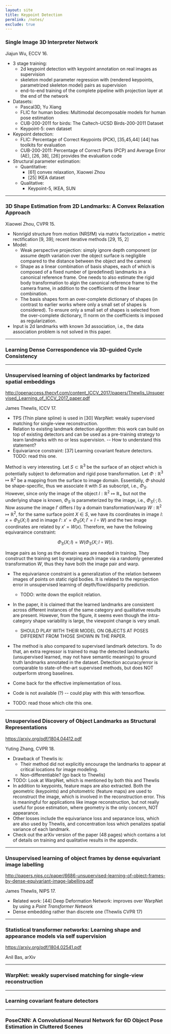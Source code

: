 ```yaml
---
layout: site
title: Keypoint Detection
permlink: /notes/
exclude: true
---
```


### Single Image 3D Interpreter Network

Jiajun Wu, ECCV 16.

- 3 stage training:
    - 2d keypoint detection with keypoint annotation on real images as supervision
    - skeleton model parameter regression with (rendered keypoints, parametrized skeleton model) pairs as supervision
    - end-to-end training of the complete pipeline with projection layer at the end of the network
- Datasets: 
    - Pascal3D, Yu Xiang
    - FLIC for human bodies: Multimodal decomposable models for human pose estimation
    - CUB-200-2011 for birds: The Caltech-UCSD Birds-200-2011 Dataset
    - Keypoint-5: own dataset
- Keypoint detection:
    - FLIC: Percentage of Correct Keypoints (PCK), [35,45,44] [44] has toolkits for evaluation
    - CUB-200-2011: Percentage of Correct Parts (PCP) and Average Error (AE), [26, 38], [26] provides the evaluation code
- Structural parameter estimation:
    - Quantitative: 
        - [61] convex relaxation, Xiaowei Zhou
        - [25] IKEA dataset
    - Qualitative:
        - Keypoint-5, IKEA, SUN

---

### 3D Shape Estimation from 2D Landmarks: A Convex Relaxation Approach

Xiaowei Zhou, CVPR 15.

- Nonrigid structure from motion (NRSfM) via matrix factorization + metric rectification [9, 39]; recent iterative methods [29, 15, 2]
- Model: 
    - Weak perspective projection: simply ignore depth component (or assume depth variation over the object surface is negligible compared to the distance between the object and the camera)
    - Shape as a linear combination of basis shapes, each of which is composed of a fixed number of (predefined) landmarks in a canonical reference frame. One needs to also estimate the rigid body transformation to algin the canonical reference frame to the camera frame, in addition to the coefficients of the linear combination.
    - The basis shapes form an over-complete dictionary of shapes (in contrast to earlier works where only a small set of shapes is considered). To ensure only a small set of shapes is selected from the over-complete dictionary, l1 norm on the coefficients is imposed as regularization.
- Input is 2d landmarks with known 3d association, i.e., the data association problem is not solved in this paper.

---

### Learning Dense Correspondence via 3D-guided Cycle Consistency

---

### Unsupervised learning of object landmarks by factorized spatial embeddings

<http://openaccess.thecvf.com/content_ICCV_2017/papers/Thewlis_Unsupervised_Learning_of_ICCV_2017_paper.pdf>


James Thewlis, ICCV 17.

- TPS (Thin plane spline) is used in [30] WarpNet: weakly supervised matching for single-view reconstruction. 
- Relation to existing landmark detection algorithm: this work can build on top of existing detectors and can be used as a pre-training strategy to learn landmarks with no or less supervision. -- How to understand this statement? 
- Equivariance constraint: [37] Learning covariant feature detectors. TODO: read this one.

Method is very interesting. Let $S \subset \mathbb{R}^3$ be the surface of an object which is potentially subject to deformation and rigid pose transformation. Let $\Phi: \mathbb{R}^3 \mapsto \mathbb{R}^2$ be a mapping from the surface to image domain. Essentially, $\Phi$ should be shape-specific, thus we associate it with $S$ as subscript, i.e., $\Phi_S$. However, since only the image of the object $I: \mathbb{R}^2 \mapsto \mathbb{R}_+$ but not the underlying shape is known, $\Phi_S$ is parameterized by the image, i.e., $\Phi_S(\cdot; I)$. Now assume the image $I'$ differs $I$ by a domain transformation/warp $W: \mathbb{R}^2\mapsto \mathbb{R}^2$, for the same surface point $X\in S$, we have its coordinates in image $I$: $x=\Phi_S(X; I)$ and in image $I'$: $x'=\Phi_S(X; I'=I\circ W)$ and the two image coordinates are related by $x'=W(x)$. Therefore, we have the following equivaraince constraint:

$$
\Phi_S(X; I) = W\big( \Phi_S(X; I\circ W) \big).
$$

Image pairs as long as the domain warp are needed in training. They construct the training set by warping each image via a randomly generated transformation $W$, thus they have both the image pair and warp.

- The equivariance constraint is a generalization of the relation between images of points on static rigid bodies. It is related to the reprojection error in unsupervised learning of depth/flow/disparity prediction.
    - TODO: write down the explicit relation.

- In the paper, it is claimed that the learned landmarks are consistent across different instances of the same category and qualitative results are present. However, from the figure, it seems even though the intra-category shape variability is large, the viewpoint change is very small. 
    - SHOULD PLAY WITH THEIR MODEL ON OBJECTS AT POSES DIFFERENT FROM THOSE SHOWN IN THE PAPER.
- The method is also compared to supervised landmark detectors. To do that, an extra regressor is trained to map the detected landmarks (unsupervised learned, may not have semantic meanings) to ground truth landmarks annotated in the dataset. Detection accuracy/error is comparable to state-of-the-art supervised methods, but does NOT outperform strong baselines.

- Come back for the effective implementation of loss.
- Code is not available (?) -- could play with this with tensorflow.

- TODO: read those which cite this one.

---

### Unsupervised Discovery of Object Landmarks as Structural Representations

<https://arxiv.org/pdf/1804.04412.pdf>

Yuting Zhang, CVPR 18.

- Drawback of Thewlis is: 
    - Their method did not explicitly encourage the landmarks to appear at critical locations for image modeling.
    - Non-differentiable? (go back to Thewlis)
- TODO: Look at WarpNet, which is mentioned by both this and Thewlis
- In addition to keypoints, feature maps are also extracted. Both the geometric (keypoints) and photometric (feature maps) are used to reconstruct the image, which is involved in the reconstruction error. This is meaningful for applications like image reconstruction, but not really useful for pose estimation, where geometry is the only concern, NOT appearance.
- Other losses include the equivariance loss and separance loss, which are also used by Thewlis, and concentration loss which penalizes spatial variance of each landmark.
- Check out the arXiv version of the paper (48 pages) which contains a lot of details on training and qualitative results in the appendix.

---

### Unsupervised learning of object frames by dense equivariant image labelling

<http://papers.nips.cc/paper/6686-unsupervised-learning-of-object-frames-by-dense-equivariant-image-labelling.pdf>

James Thewlis, NIPS 17.

- Related work: [44] Deep Deformation Network: improves over WarpNet by using a *Point Transformer Network*
- Dense embedding rather than discrete one (Thewlis CVPR 17)

---

### Statistical transformer networks: Learning shape and appearance models via self supervision

<https://arxiv.org/pdf/1804.02541.pdf>

Anil Bas, arXiv

---

### WarpNet: weakly supervised matching for single-view reconstruction

---

### Learning covariant feature detectors

---

### PoseCNN: A Convolutional Neural Network for 6D Object Pose Estimation in Cluttered Scenes






